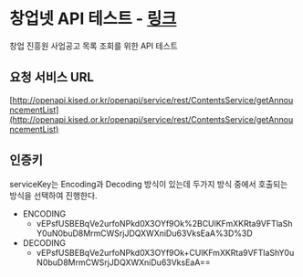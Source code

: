 # 창업넷 API 테스트 - [링크](https://www.data.go.kr/data/15001174/openapi.do)

창업 진흥원 사업공고 목록 조회를 위한 API 테스트  

## 요청 서비스 URL
[http://openapi.kised.or.kr/openapi/service/rest/ContentsService/getAnnouncementList](http://openapi.kised.or.kr/openapi/service/rest/ContentsService/getAnnouncementList)

## 인증키
serviceKey는 Encoding과 Decoding 방식이 있는데 두가지 방식 중에서 호출되는 방식을 선택하여 진행한다.

- ENCODING
  - vEPsfUSBEBqVe2urfoNPkd0X3OYf9Ok%2BCUlKFmXKRta9VFTlaShY0uN0buD8MrmCWSrjJDQXWXniDu63VksEaA%3D%3D
- DECODING
  - vEPsfUSBEBqVe2urfoNPkd0X3OYf9Ok+CUlKFmXKRta9VFTlaShY0uN0buD8MrmCWSrjJDQXWXniDu63VksEaA==






